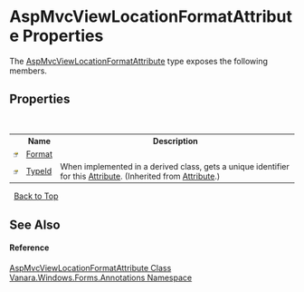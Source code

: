 # AspMvcViewLocationFormatAttribute Properties
 

The <a href="67bffbdc-d03a-6285-a50c-fe3343eac2d7">AspMvcViewLocationFormatAttribute</a> type exposes the following members.


## Properties
&nbsp;<table><tr><th></th><th>Name</th><th>Description</th></tr><tr><td>![Public property](media/pubproperty.gif "Public property")</td><td><a href="2b2e1187-d46e-e0ab-5453-75461abdb7ca">Format</a></td><td /></tr><tr><td>![Public property](media/pubproperty.gif "Public property")</td><td><a href="http://msdn2.microsoft.com/en-us/library/sa1bf03e" target="_blank">TypeId</a></td><td>
When implemented in a derived class, gets a unique identifier for this <a href="http://msdn2.microsoft.com/en-us/library/e8kc3626" target="_blank">Attribute</a>.
 (Inherited from <a href="http://msdn2.microsoft.com/en-us/library/e8kc3626" target="_blank">Attribute</a>.)</td></tr></table>&nbsp;
<a href="#aspmvcviewlocationformatattribute-properties">Back to Top</a>

## See Also


#### Reference
<a href="67bffbdc-d03a-6285-a50c-fe3343eac2d7">AspMvcViewLocationFormatAttribute Class</a><br /><a href="600255aa-5477-7018-00f3-14fce5adebc9">Vanara.Windows.Forms.Annotations Namespace</a><br />